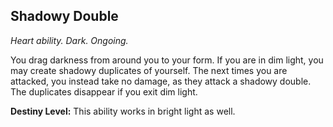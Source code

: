 ## Shadowy Double

_Heart ability. Dark. Ongoing._

You drag darkness from around you to your form. If you are in dim light, you may create shadowy duplicates of yourself. The next times you are attacked, you instead take no damage, as they attack a shadowy double. The duplicates disappear if you exit dim light.

**Destiny Level:**
This ability works in bright light as well.
